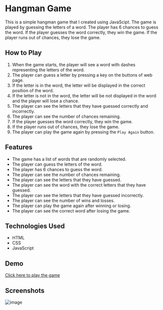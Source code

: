 # Hangman Game

This is a simple hangman game that I created using JavaScipt. The game is played by guessing the letters of a word. The player has 6 chances to guess the word. If the player guesses the word correctly, they win the game. If the player runs out of chances, they lose the game.

## How to Play

1. When the game starts, the player will see a word with dashes representing the letters of the word.
2. The player can guess a letter by pressing a key on the buttons of web page.
3. If the letter is in the word, the letter will be displayed in the correct position of the word.
4. If the letter is not in the word, the letter will be not displayed in the word and the player will lose a chance.
5. The player can see the letters that they have guessed correctly and incorrectly.
6. The player can see the number of chances remaining.
7. If the player guesses the word correctly, they win the game.
8. If the player runs out of chances, they lose the game.
9. The player can play the game again by pressing the `Play Again` button.

## Features

- The game has a list of words that are randomly selected.
- The player can guess the letters of the word.
- The player has 6 chances to guess the word.
- The player can see the number of chances remaining.
- The player can see the letters that they have guessed.
- The player can see the word with the correct letters that they have guessed.
- The player can see the letters that they have guessed incorrectly.
- The player can see the number of wins and losses.
- The player can play the game again after winning or losing.
- The player can see the correct word after losing the game.

## Technologies Used

- HTML
- CSS
- JavaScript

## Demo

[Click here to play the game](https://ajay-dhangar.github.io/hangman-game/)

## Screenshots

![image](https://github.com/user-attachments/assets/969f55da-7357-434d-87f1-bbbe145636db)
